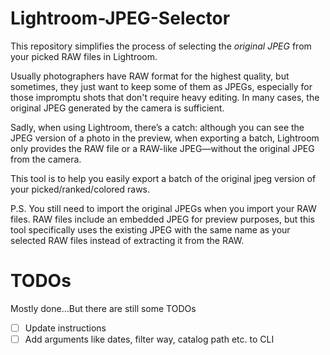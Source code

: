 # Lightroom-JPEG-Selector

This repository simplifies the process of selecting the *original JPEG* from your picked RAW files in Lightroom.

Usually photographers have RAW format for the highest quality, but sometimes, they just want to keep some of them as JPEGs, especially for those impromptu shots that don't require heavy editing. In many cases, the original JPEG generated by the camera is sufficient.

Sadly, when using Lightroom, there’s a catch: although you can see the JPEG version of a photo in the preview, when exporting a batch, Lightroom only provides the RAW file or a RAW-like JPEG—without the original JPEG from the camera.

This tool is to help you easily export a batch of the original jpeg version of your picked/ranked/colored raws.

P.S. You still need to import the original JPEGs when you import your RAW files. RAW files include an embedded JPEG for preview purposes, but this tool specifically uses the existing JPEG with the same name as your selected RAW files instead of extracting it from the RAW.

# TODOs
Mostly done...But there are still some TODOs
- [ ] Update instructions
- [ ] Add arguments like dates, filter way, catalog path etc. to CLI
